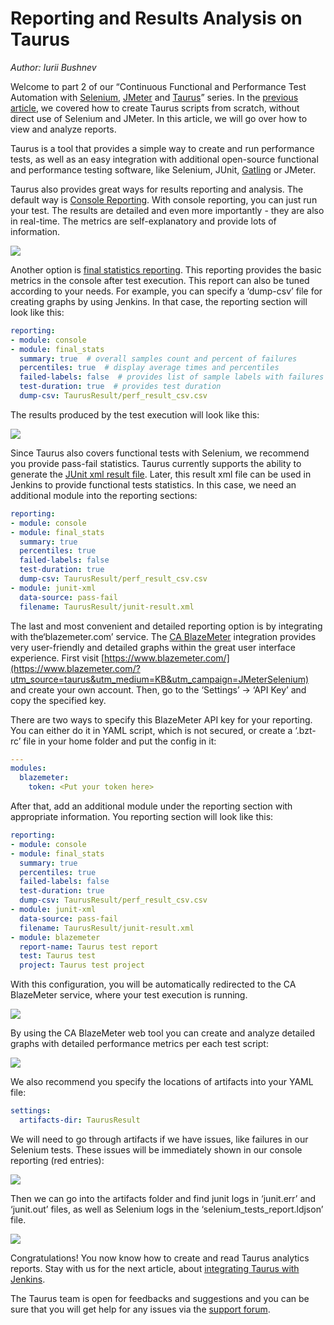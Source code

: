 # Reporting and Results Analysis on Taurus

_Author: Iurii Bushnev_

Welcome to part 2 of our “Continuous Functional and Performance Test Automation with [Selenium](https://www.blazemeter.com/blog/how-automate-testing-using-selenium-webdriver-jenkins-and-allure?utm_source=taurus&utm_medium=KB&utm_campaign=JMeterSelenium), [JMeter](https://www.blazemeter.com/jmeter-load-testing?utm_source=taurus&utm_medium=KB&utm_campaign=JMeterSelenium) and [Taurus](/?utm_source=taurus&utm_medium=KB&utm_campaign=JMeterSelenium)” series. In the [previous article](/kb/Scripting/?utm_source=taurus&utm_medium=KB&utm_campaign=JMeterSelenium), we covered how to create Taurus scripts from scratch, without direct use of Selenium and JMeter. In this article, we will go over how to view and analyze reports.

Taurus is a tool that provides a simple way to create and run performance tests, as well as an easy integration with additional open-source functional and performance testing software, like Selenium, JUnit, [Gatling](http://gatling.io/) or JMeter.

Taurus also provides great ways for results reporting and analysis. The default way is [Console Reporting](/docs/Reporting/#Console-Reporter?utm_source=taurus&utm_medium=KB&utm_campaign=JMeterSelenium). With console reporting, you can just run your test. The results are detailed and even more importantly - they are also in real-time. The metrics are self-explanatory and provide lots of information.

![](console6.png)

Another option is [final statistics reporting](/docs/Reporting/#Final-Stats-Reporter?utm_source=taurus&utm_medium=KB&utm_campaign=JMeterSelenium). This reporting provides the basic metrics in the console after test execution. This report can also be tuned according to your needs. For example, you can specify a ‘dump-csv’ file for creating graphs by using Jenkins. In that case, the reporting section will look like this:

```yaml
reporting:
- module: console
- module: final_stats
  summary: true  # overall samples count and percent of failures
  percentiles: true  # display average times and percentiles
  failed-labels: false  # provides list of sample labels with failures
  test-duration: true  # provides test duration
  dump-csv: TaurusResult/perf_result_csv.csv
```

The results produced by the test execution will look like this:

![](console7.png)

Since Taurus also covers functional tests with Selenium, we recommend you provide pass-fail statistics. Taurus currently supports the ability to generate the [JUnit xml result file](/docs/Reporting/#JUnit-XML-Reporter?utm_source=taurus&utm_medium=KB&utm_campaign=JMeterSelenium). Later, this result xml file can be used in Jenkins to provide functional tests statistics. In this case, we need an additional module into the reporting sections:

```yaml
reporting:
- module: console
- module: final_stats
  summary: true
  percentiles: true
  failed-labels: false   
  test-duration: true
  dump-csv: TaurusResult/perf_result_csv.csv
- module: junit-xml
  data-source: pass-fail
  filename: TaurusResult/junit-result.xml
```

The last and most convenient and detailed reporting option is by integrating with the‘blazemeter.com’ service. The [CA BlazeMeter](/docs/Reporting/#BlazeMeter-Reporter?utm_source=taurus&utm_medium=KB&utm_campaign=JMeterSelenium) integration provides very user-friendly and detailed graphs within the great user interface experience. First visit [https://www.blazemeter.com/](https://www.blazemeter.com/?utm_source=taurus&utm_medium=KB&utm_campaign=JMeterSelenium) and create your own account.  Then, go to the ‘Settings’ -> ‘API Key’ and copy the specified key.

There are two ways to specify this BlazeMeter API key for your reporting. You can either do it in YAML script, which is not secured, or create a ‘.bzt-rc’ file in your home folder and put the config in it:

```yaml
---
modules:
  blazemeter:
    token: <Put your token here>
```

After that, add an additional module under the reporting section with appropriate information. You reporting section will look like this:

```yaml
reporting:
- module: console
- module: final_stats
  summary: true
  percentiles: true 
  failed-labels: false
  test-duration: true
  dump-csv: TaurusResult/perf_result_csv.csv
- module: junit-xml
  data-source: pass-fail
  filename: TaurusResult/junit-result.xml
- module: blazemeter
  report-name: Taurus test report
  test: Taurus test
  project: Taurus test project
```

With this configuration, you will be automatically redirected to the CA BlazeMeter service, where your test execution is running.

![](blazemeter2.png)

By using the CA BlazeMeter web tool you can create and analyze detailed graphs with detailed performance metrics per each test script:

![](blazemeter3.png)

We also recommend you specify the locations of artifacts into your YAML file:

```yaml
settings:
  artifacts-dir: TaurusResult
```

We will need to go through artifacts if we have issues, like failures in our Selenium tests. These issues will be immediately shown in our console reporting (red entries):

![](console8.png)

Then we can go into the artifacts folder and find junit logs in ‘junit.err’ and ‘junit.out’ files, as well as Selenium logs in the ‘selenium_tests_report.ldjson’ file.

![](selenium-ldjson.png)

Congratulations! You now know how to create and read Taurus analytics reports. Stay with us for the next article, about [integrating Taurus with Jenkins](Jenkins.md).

The Taurus team is open for feedbacks and suggestions and you can be sure that you will get help for any issues via the [support forum](https://groups.google.com/forum/#!forum/codename-taurus).
